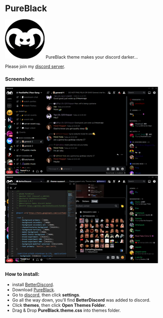 # PureBlack
<img src="icon.png" height="130" title="Icon" alt="">
PureBlack theme makes your discord darker...

Please join my <a href="https://discord.gg/FzVe6A98S2">discord server</a>.

### Screenshot:
<img src="Screenshot.png" title="Screenshot" alt="">
<img src="Screenshot2.png" title="Screenshot" alt="">

### How to install:
* install <a href="https://betterdiscord.app">BetterDiscord</a>.
* Download <a href="PureBlack.theme.css">PureBlack</a>.
* Go to <a href="https://discord.com">discord</a>, then click <b>settings</b>.
* Go all the way down, you'll find <b>BetterDiscord</b> was added to discord.
* Click <b>themes</b>, then click <b>Open Themes Folder</b>.
* Drag & Drop <b>PureBlack.theme.css</b> into themes folder.

